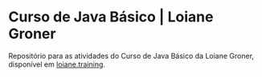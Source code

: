 # Curso de Java Básico | Loiane Groner
Repositório para as atividades do Curso de Java Básico da Loiane Groner, disponível em
[loiane.training](https://loiane.training/curso/java-basico).